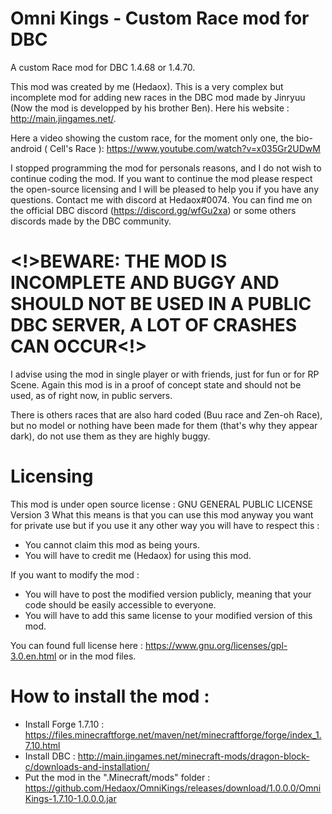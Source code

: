 # Omni Kings - Custom Race mod for DBC
A custom Race mod for DBC 1.4.68 or 1.4.70.

This mod was created by me (Hedaox). This is a very complex but incomplete mod for adding new races in the DBC mod made by Jinryuu (Now the mod is developped by his brother Ben). Here his website : http://main.jingames.net/.

Here a video showing the custom race, for the moment only one, the bio-android ( Cell's Race ): https://www.youtube.com/watch?v=x035Gr2UDwM

I stopped programming the mod for personals reasons, and I do not wish to continue coding the mod. If you want to continue the mod please respect the open-source licensing and I will be pleased to help you if you have any questions. Contact me with discord at Hedaox#0074. You can find me on the official DBC discord (https://discord.gg/wfGu2xa) or some others discords made by the DBC community.

# <!>BEWARE: THE MOD IS INCOMPLETE AND BUGGY AND SHOULD NOT BE USED IN A PUBLIC DBC SERVER, A LOT OF CRASHES CAN OCCUR<!>

I advise using the mod in single player or with friends, just for fun or for RP Scene. Again this mod is in a proof of concept state and should not be used, as of right now, in public servers.

There is others races that are also hard coded (Buu race and Zen-oh Race), but no model or nothing have been made for them (that's why they appear dark), do not use them as they are highly buggy. 

# Licensing

This mod is under open source license : GNU GENERAL PUBLIC LICENSE Version 3
What this means is that you can use this mod anyway you want for private use
but if you use it any other way you will have to respect this : 
 - You cannot claim this mod as being yours.
 - You will have to credit me (Hedaox) for using this mod.
 
 If you want to modify the mod :
 - You will have to post the modified version publicly, meaning that your code 
 should be easily accessible to everyone.
 - You will have to add this same license to your modified version of this mod.
 
You can found full license here : https://www.gnu.org/licenses/gpl-3.0.en.html or in the mod files.

# How to install the mod : 

- Install Forge 1.7.10 : https://files.minecraftforge.net/maven/net/minecraftforge/forge/index_1.7.10.html
- Install DBC : http://main.jingames.net/minecraft-mods/dragon-block-c/downloads-and-installation/
- Put the mod in the ".Minecraft/mods" folder : https://github.com/Hedaox/OmniKings/releases/download/1.0.0.0/OmniKings-1.7.10-1.0.0.0.jar

